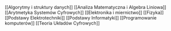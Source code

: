 [[Algorytmy i struktury danych]]
[[Analiza Matematyczna i Algebra Liniowa]]
[[Arytmetyka Systemów Cyfrowych]]
[[Elektronika i miernictwo]]
[[Fizyka]]
[[Podstawy Elektrotechniki]]
[[Podstawy Informatyki]]
[[Programowanie komputerów]]
[[Teoria Układów Cyfrowych]]